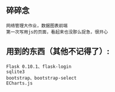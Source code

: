 ## 碎碎念
    网络管理大作业，数据图表前端
    第一次写用js的页面，看起来也没那么捉急，很开心

## 用到的东西（其他不记得了）:
    Flask 0.10.1、flask-login
    sqlite3
    bootstrap、bootstrap-select
    ECharts.js


